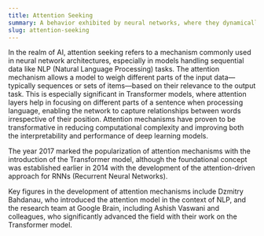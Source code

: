 ```yaml
---
title: Attention Seeking
summary: A behavior exhibited by neural networks, where they dynamically focus computational resources on important parts of the input, enhancing learning and performance.
slug: attention-seeking
---
```


In the realm of AI, attention seeking refers to a mechanism commonly used in neural network architectures, especially in models handling sequential data like NLP (Natural Language Processing) tasks. The attention mechanism allows a model to weigh different parts of the input data—typically sequences or sets of items—based on their relevance to the output task. This is especially significant in Transformer models, where attention layers help in focusing on different parts of a sentence when processing language, enabling the network to capture relationships between words irrespective of their position. Attention mechanisms have proven to be transformative in reducing computational complexity and improving both the interpretability and performance of deep learning models.

The year 2017 marked the popularization of attention mechanisms with the introduction of the Transformer model, although the foundational concept was established earlier in 2014 with the development of the attention-driven approach for RNNs (Recurrent Neural Networks).

Key figures in the development of attention mechanisms include Dzmitry Bahdanau, who introduced the attention model in the context of NLP, and the research team at Google Brain, including Ashish Vaswani and colleagues, who significantly advanced the field with their work on the Transformer model.